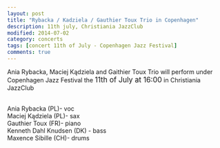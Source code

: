 ```yaml
---
layout: post
title: "Rybacka / Kadziela / Gauthier Toux Trio in Copenhagen"
description: 11th july, Christiania JazzClub
modified: 2014-07-02
category: concerts
tags: [concert 11th of July - Copenhagen Jazz Festival]
comments: true
---
```

Ania Rybacka, Maciej Kądziela and Gaithier Toux Trio will perform under Copenhagen Jazz Festival the <big>11th of July at 16:00</big> in Christiania JazzClub<br><br>

Ania Rybacka (PL)- voc<br>
Maciej Kądziela (PL)- sax<br>
Gauthier Toux (FR)- piano<br>
Kenneth Dahl Knudsen (DK) - bass<br>
Maxence Sibille (CH)- drums<br>

